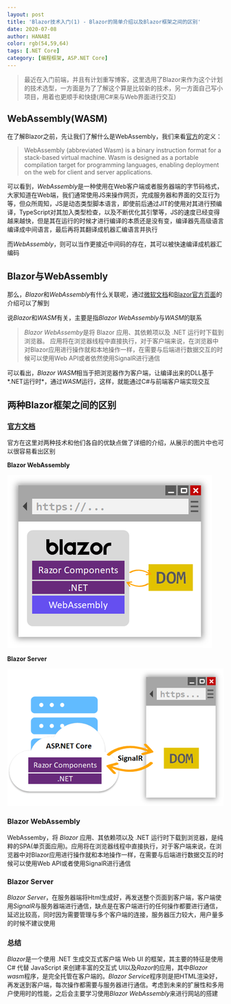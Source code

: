 ```yaml
---
layout: post
title: 'Blazor技术入门(1) - Blazor的简单介绍以及Blazor框架之间的区别'
date: 2020-07-08
author: HANABI
color: rgb(54,59,64)
tags: [.NET Core]
category: [编程框架, ASP.NET Core]
---
```


> 最近在入门前端，并且有计划重写博客，这里选用了Blazor来作为这个计划的技术选型，一方面是为了了解这个算是比较新的技术，另一方面自己写小项目，用着也更顺手和快捷(用C#来与Web界面进行交互)

## WebAssembly(WASM)

在了解Blazor之前，先让我们了解什么是WebAssembly，我们来看[官方](https://webassembly.org/)的定义：

> WebAssembly (abbreviated Wasm) is a binary instruction format for a stack-based virtual machine. Wasm is designed as a portable compilation target for programming languages, enabling deployment on the web for client and server applications.

可以看到，*WebAssembly*是一种使用在Web客户端或者服务器端的字节码格式，大家知道在Web端，我们通常使用JS来操作网页，完成服务器和界面的交互行为等，但众所周知，JS是动态类型脚本语言，即使前后通过JIT的使用对其进行预编译，TypeScript对其加入类型检查，以及不断优化其引擎等，JS的速度已经变得越来越快，但是其在运行的时候才进行编译的本质还是没有变，编译器先高级语言编译成中间语言，最后再将其翻译成机器汇编语言并执行

而*WebAssembly*，则可以当作更接近中间码的存在，其可以被快速编译成机器汇编码

## Blazor与WebAssembly

那么，*Blazor*和*WebAssembly*有什么关联呢，通过[微软文档](https://docs.microsoft.com/zh-cn/aspnet/core/blazor)和[Blazor官方页面](https://dotnet.microsoft.com/apps/aspnet/web-apps/blazor)的介绍可以了解到

说*Blazor*和*WASM*有关，主要是指*Blazor WebAssembly*与*WASM*的联系

> *Blazor WebAssemby*是将 Blazor 应用、其依赖项以及 .NET 运行时下载到浏览器。 应用将在浏览器线程中直接执行，对于客户端来说，在浏览器中对Blazor应用进行操作就和本地操作一样，在需要与后端进行数据交互的时候可以使用Web API或者依然使用SignalR进行通信

可以看出，*Blazor WASM*相当于把浏览器作为客户端，让编译出来的DLL基于*.NET运行时*，通过*WASM*运行，这样，就能通过C#与前端客户端实现交互

## 两种Blazor框架之间的区别

### [官方文档](https://docs.microsoft.com/zh-cn/aspnet/core/blazor/hosting-models?view=aspnetcore-3.1)

官方在这里对两种技术和他们各自的优缺点做了详细的介绍，从展示的图片中也可以很容易看出区别

**Blazor WebAssembly**

![](/assets/img/blazor-1.png)



**Blazor Server**

![](/assets/img/blazor-2.png)


### Blazor WebAssembly

WebAssemby，将 *Blazor* 应用、其依赖项以及 .NET 运行时下载到浏览器，是纯粹的SPA(单页面应用)。应用将在浏览器线程中直接执行，对于客户端来说，在浏览器中对Blazor应用进行操作就和本地操作一样，在需要与后端进行数据交互的时候可以使用Web API或者使用SignalR进行通信

### Blazor Server

*Blazor Server*，在服务器端将Html生成好，再发送整个页面到客户端，客户端使用*SignalR*与服务器端进行通信，缺点是在客户端进行的任何操作都要进行通信，延迟比较高，同时因为需要管理与多个客户端的连接，服务器压力较大，用户量多的时候不建议使用

### 总结

*Blazor*是一个使用 .NET 生成交互式客户端 Web UI 的框架，其主要的特征是使用 C# 代替 JavaScript 来创建丰富的交互式 UI以及*Razor*的应用，其中*Blazor wasm*程序，是完全托管在客户端的。*Blazor Service*程序则是把HTML渲染好，再发送到客户端，每次操作都需要与服务器进行通信。考虑到未来的扩展性和多用户使用时的性能，之后会主要学习使用*Blazor WebAssembly*来进行网站的搭建

